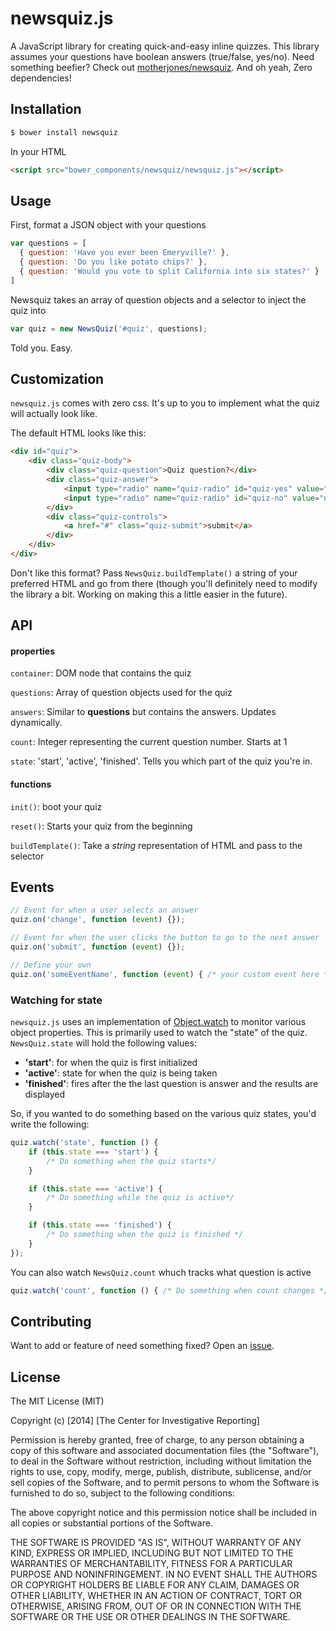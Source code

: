 # newsquiz.js

A JavaScript library for creating quick-and-easy inline quizzes. This library assumes your questions have boolean answers (true/false, yes/no). Need something beefier? Check out [motherjones/newsquiz](https://github.com/motherjones/newsquiz). And oh yeah, Zero dependencies!

## Installation
```bash
$ bower install newsquiz
```

In your HTML
```html
<script src="bower_components/newsquiz/newsquiz.js"></script>
```

## Usage
First, format a JSON object with your questions

```js
var questions = [
  { question: 'Have you ever been Emeryville?' },
  { question: 'Do you like potato chips?' },
  { question: 'Would you vote to split California into six states?' }
]
```

Newsquiz takes an array of question objects and a selector to inject the quiz into
```js
var quiz = new NewsQuiz('#quiz', questions);
```

Told you. Easy.

## Customization

`newsquiz.js` comes with zero css. It's up to you to implement what the quiz will actually look like.

The default HTML looks like this:
```html
<div id="quiz">
    <div class="quiz-body">
        <div class="quiz-question">Quiz question?</div>
        <div class="quiz-answer">
            <input type="radio" name="quiz-radio" id="quiz-yes" value="yes"> Yes
            <input type="radio" name="quiz-radio" id="quiz-no" value="no"> No
        </div>
        <div class="quiz-controls">
            <a href="#" class="quiz-submit">submit</a>
        </div>
    </div>
</div>
```

Don't like this format? Pass `NewsQuiz.buildTemplate()` a string of your preferred HTML and go from there (though you'll definitely need to modify the library a bit. Working on making this a little easier in the future).

## API
#### properties
`container`: DOM node that contains the quiz

`questions`: Array of question objects used for the quiz

`answers`: Similar to **questions** but contains the answers. Updates dynamically.

`count`: Integer representing the current question number. Starts at 1

`state`: 'start', 'active', 'finished'. Tells you which part of the quiz you're in.

#### functions
`init()`: boot your quiz

`reset()`: Starts your quiz from the beginning

`buildTemplate()`: Take a *string* representation of HTML and pass to the selector


## Events
```js
// Event for when a user selects an answer
quiz.on('change', function (event) {});

// Event for when the user clicks the button to go to the next answer
quiz.on('submit', function (event) {});

// Define your own
quiz.on('someEventName', function (event) { /* your custom event here */ })
```

### Watching for state
`newsquiz.js` uses an implementation of [Object.watch](https://developer.mozilla.org/en-US/docs/Web/JavaScript/Reference/Global_Objects/Object/watch) to monitor various object properties. This is primarily used to watch the "state" of the quiz. `NewsQuiz.state` will hold the following values:

- **'start'**: for when the quiz is first initialized
- **'active'**: state for when the quiz is being taken
- **'finished'**: fires after the the last question is answer and the results are displayed


So, if you wanted to do something based on the various quiz states, you'd write the following:
```js
quiz.watch('state', function () {
    if (this.state === 'start') {
        /* Do something when the quiz starts*/
    }

    if (this.state === 'active') {
        /* Do something while the quiz is active*/
    }

    if (this.state === 'finished') {
        /* Do something when the quiz is finished */
    }
});
```

You can also watch `NewsQuiz.count` whuch tracks what question is active
```js
quiz.watch('count', function () { /* Do something when count changes */ });
```

## Contributing
Want to add or feature of need something fixed? Open an [issue](https://github.com/cirlabs/newsquiz/issues).

## License
The MIT License (MIT)

Copyright (c) [2014] [The Center for Investigative Reporting]

Permission is hereby granted, free of charge, to any person obtaining a copy
of this software and associated documentation files (the "Software"), to deal
in the Software without restriction, including without limitation the rights
to use, copy, modify, merge, publish, distribute, sublicense, and/or sell
copies of the Software, and to permit persons to whom the Software is
furnished to do so, subject to the following conditions:

The above copyright notice and this permission notice shall be included in all
copies or substantial portions of the Software.

THE SOFTWARE IS PROVIDED "AS IS", WITHOUT WARRANTY OF ANY KIND, EXPRESS OR
IMPLIED, INCLUDING BUT NOT LIMITED TO THE WARRANTIES OF MERCHANTABILITY,
FITNESS FOR A PARTICULAR PURPOSE AND NONINFRINGEMENT. IN NO EVENT SHALL THE
AUTHORS OR COPYRIGHT HOLDERS BE LIABLE FOR ANY CLAIM, DAMAGES OR OTHER
LIABILITY, WHETHER IN AN ACTION OF CONTRACT, TORT OR OTHERWISE, ARISING FROM,
OUT OF OR IN CONNECTION WITH THE SOFTWARE OR THE USE OR OTHER DEALINGS IN THE
SOFTWARE.